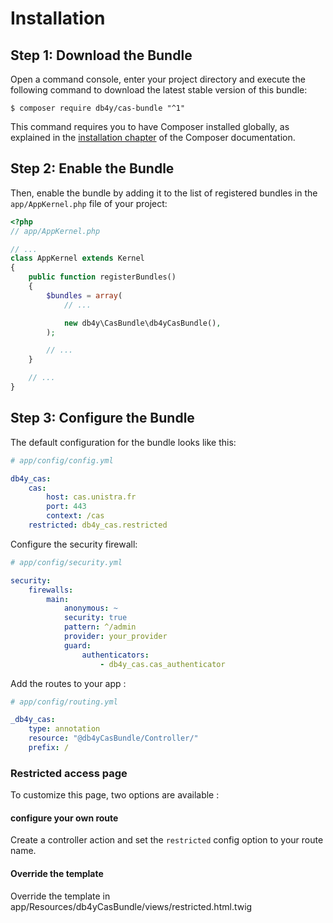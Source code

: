 Installation
============

Step 1: Download the Bundle
---------------------------

Open a command console, enter your project directory and execute the
following command to download the latest stable version of this bundle:

```console
$ composer require db4y/cas-bundle "^1"
```

This command requires you to have Composer installed globally, as explained
in the [installation chapter](https://getcomposer.org/doc/00-intro.md)
of the Composer documentation.

Step 2: Enable the Bundle
-------------------------

Then, enable the bundle by adding it to the list of registered bundles
in the `app/AppKernel.php` file of your project:

```php
<?php
// app/AppKernel.php

// ...
class AppKernel extends Kernel
{
    public function registerBundles()
    {
        $bundles = array(
            // ...

            new db4y\CasBundle\db4yCasBundle(),
        );

        // ...
    }

    // ...
}
```

Step 3: Configure the Bundle
----------------------------

The default configuration for the bundle looks like this:

```yaml
# app/config/config.yml

db4y_cas:
    cas:
        host: cas.unistra.fr
        port: 443
        context: /cas
    restricted: db4y_cas.restricted
```

Configure the security firewall:

```yaml
# app/config/security.yml

security:
    firewalls:
        main:
            anonymous: ~
            security: true
            pattern: ^/admin
            provider: your_provider
            guard:
                authenticators:
                    - db4y_cas.cas_authenticator
```

Add the routes to your app :

```yaml
# app/config/routing.yml

_db4y_cas:
    type: annotation
    resource: "@db4yCasBundle/Controller/"
    prefix: /
```

### Restricted access page

To customize this page, two options are available :

#### configure your own route 

Create a controller action and set the `restricted` config option 
to your route name.

#### Override the template

Override the template in app/Resources/db4yCasBundle/views/restricted.html.twig


